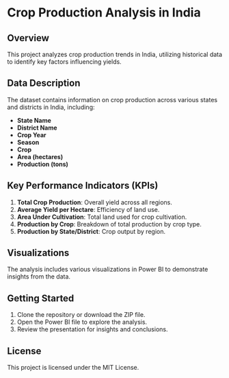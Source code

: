 # Crop Production Analysis in India

## Overview
This project analyzes crop production trends in India, utilizing historical data to identify key factors influencing yields.

## Data Description
The dataset contains information on crop production across various states and districts in India, including:
- **State Name**
- **District Name**
- **Crop Year**
- **Season**
- **Crop**
- **Area (hectares)**
- **Production (tons)**

## Key Performance Indicators (KPIs)
1. **Total Crop Production**: Overall yield across all regions.
2. **Average Yield per Hectare**: Efficiency of land use.
3. **Area Under Cultivation**: Total land used for crop cultivation.
4. **Production by Crop**: Breakdown of total production by crop type.
5. **Production by State/District**: Crop output by region.

## Visualizations
The analysis includes various visualizations in Power BI to demonstrate insights from the data.

## Getting Started
1. Clone the repository or download the ZIP file.
2. Open the Power BI file to explore the analysis.
3. Review the presentation for insights and conclusions.

## License
This project is licensed under the MIT License.
